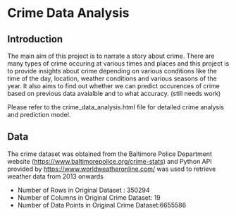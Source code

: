 # Crime Data Analysis

## Introduction ##

The main aim of this project is to narrate a story about crime. There are many types of crime occuring at various times and places and this project is to provide insights about crime depending on various conditions like the time of the day, location, weather conditions and various seasons of the year. It also aims to find out whether we can predict occurences of crime based on previous data avaialble and to what accuracy. (still needs work)

Please refer to the crime_data_analysis.html file for detailed crime analysis and prediction model.

## Data ##

The crime dataset was obtained from the Baltimore Police Department website (https://www.baltimorepolice.org/crime-stats) and Python API provided by https://www.worldweatheronline.com/ was used to retrieve weather data from 2013 onwards

- Number of Rows in Original Dataset : 350294
- Number of Columns in Original Crime Dataset: 19
- Number of Data Points in Original Crime Dataset:6655586


